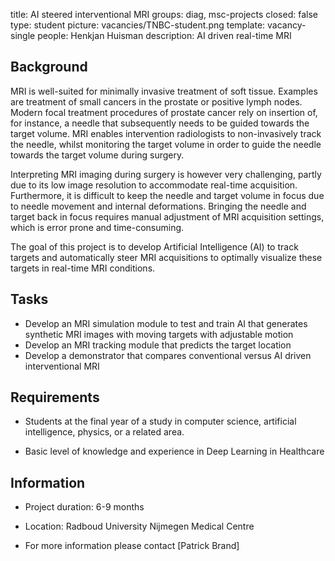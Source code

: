 title: AI steered interventional MRI
groups: diag, msc-projects
closed: false
type: student
picture: vacancies/TNBC-student.png
template: vacancy-single
people: Henkjan Huisman
description: AI driven real-time MRI


## Background

MRI is well-suited for minimally invasive treatment of soft tissue. Examples are treatment of small cancers in the prostate or positive lymph nodes. Modern focal treatment procedures of prostate cancer rely on insertion of, for instance, a needle that subsequently needs to be guided towards the target volume. MRI enables intervention radiologists to non-invasively track the needle, whilst monitoring the target volume in order to guide the needle towards the target volume during surgery. 

Interpreting MRI imaging during surgery is however very challenging, partly due to its low image resolution to accommodate real-time acquisition. Furthermore, it is difficult to keep the needle and target volume in focus due to needle movement and internal deformations. Bringing the needle and target back in focus requires manual adjustment of MRI acquisition settings, which is error prone and time-consuming.

The goal of this project is to develop Artificial Intelligence (AI) to track targets and automatically steer MRI acquisitions to optimally visualize these targets in real-time MRI conditions. 

## Tasks

- Develop an MRI simulation module to test and train AI that generates synthetic MRI images with moving targets with adjustable motion
- Develop an MRI tracking module that predicts the target location 
- Develop a demonstrator that compares conventional versus AI driven interventional MRI 

## Requirements

- Students at the final year of a study in computer science, artificial intelligence, physics, or a related area.

- Basic level of knowledge and experience in Deep Learning in Healthcare

## Information

- Project duration: 6-9 months

- Location: Radboud University Nijmegen Medical Centre

- For more information please contact [Patrick Brand]
